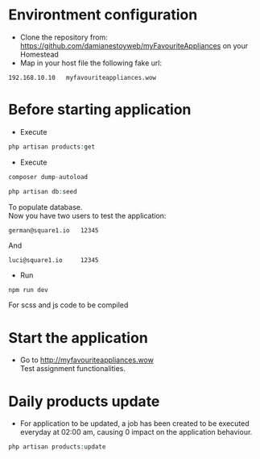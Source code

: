 # Environtment configuration
- Clone the repository from: https://github.com/damianestoyweb/myFavouriteAppliances on your Homestead
- Map in your host file the following fake url:
```
192.168.10.10	myfavouriteappliances.wow 
```
# Before starting application
- Execute<br/>
```php
php artisan products:get
```

- Execute<br/>
```php
composer dump-autoload
```
```php
php artisan db:seed
```
To populate database.<br/>
Now you have two users to test the application:<br/>
```
german@square1.io	12345 
```
And<br/>
```
luci@square1.io 	12345 
```

- Run<br/>
```php
npm run dev
```
For scss and js code to be compiled

# Start the application
- Go to http://myfavouriteappliances.wow<br/>
Test assignment functionalities.

# Daily products update
- For application to be updated, a job has been created to be executed everyday at 02:00 am, causing 0 impact on the application behaviour.
```php
php artisan products:update
```
 